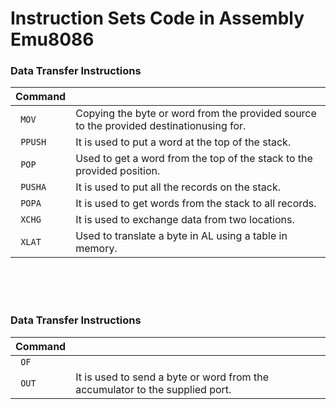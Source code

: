 # Instruction Sets Code in Assembly Emu8086

### Data Transfer Instructions

| Command |      |           
| ----------- | ----------- |
| ``` MOV``` | Copying the byte or word from the provided source to the provided destinationusing for. |
| ``` PPUSH```  | It is used to put a word at the top of the stack. |
| ``` POP```  | Used to get a word from the top of the stack to the provided position. |
| ``` PUSHA```  | It is used to put all the records on the stack. |
| ``` POPA```  | It is used to get words from the stack to all records. |
| ``` XCHG```  | It is used to exchange data from two locations. |
| ``` XLAT```  | Used to translate a byte in AL using a table in memory. |

<br>
<br>
<br>


### Data Transfer Instructions

| Command |      |           
| ----------- | ----------- |
| ``` OF``` | |   It is used to read a byte or word from the ğrovided port to the accumulator. |
| ``` OUT```  | It is used to send a byte or word from the accumulator to the supplied port. |




